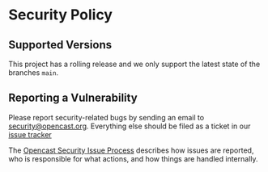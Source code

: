 Security Policy
===============

Supported Versions
------------------

This project has a rolling release and we only support the latest state of the branches `main`.


Reporting a Vulnerability
-------------------------

Please report security-related bugs by sending an email to security@opencast.org.
Everything else should be filed as a ticket in our [issue tracker](https://github.com/opencast/studio/issues)

The [Opencast Security Issue Process](https://docs.opencast.org/develop/developer/#participate/security-issues)
describes how issues are reported, who is responsible for what actions, and how things are handled internally.

